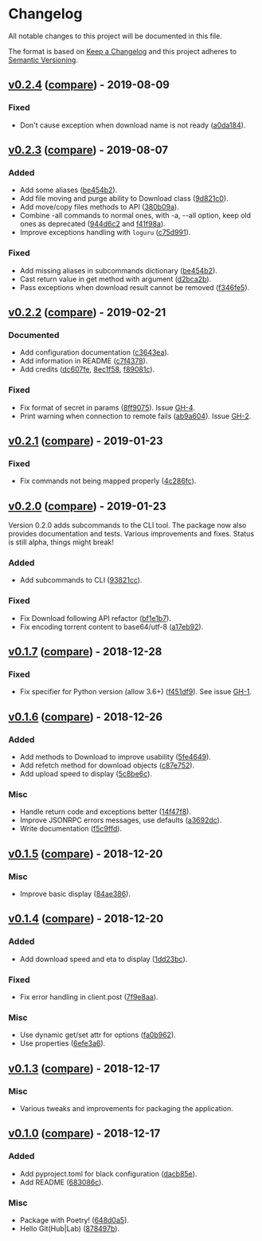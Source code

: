 # Changelog
All notable changes to this project will be documented in this file.

The format is based on [Keep a Changelog](http://keepachangelog.com/en/1.0.0/)
and this project adheres to [Semantic Versioning](http://semver.org/spec/v2.0.0.html).

## [v0.2.4](https://github.com/pawamoy/aria2p/releases/tag/v0.2.4) ([compare](https://github.com/pawamoy/aria2p/compare/v0.2.3...v0.2.4)) - 2019-08-09

### Fixed
- Don't cause exception when download name is not ready ([a0da184](https://github.com/pawamoy/aria2p/commit/a0da1849e26ce71092a34f042af870afcb5abec9)).

## [v0.2.3](https://github.com/pawamoy/aria2p/releases/tag/v0.2.3) ([compare](https://github.com/pawamoy/aria2p/compare/v0.2.2...v0.2.3)) - 2019-08-07

### Added
- Add some aliases ([be454b2](https://github.com/pawamoy/aria2p/commit/be454b273f29b84e67ec48ef07849d28d3caf678)).
- Add file moving and purge ability to Download class ([9d821c0](https://github.com/pawamoy/aria2p/commit/9d821c0f492ec39477691e30c1d0bc1d8d882c12)).
- Add move/copy files methods to API ([380b09a](https://github.com/pawamoy/aria2p/commit/380b09afb639ae1de96bf810bbea5e49239a88aa)).
- Combine -all commands to normal ones, with -a, --all option, keep old ones as deprecated ([944d6c2](https://github.com/pawamoy/aria2p/commit/944d6c268818d0af75ec7e23b5dc2b07c6ba6892) and [f41f98a](https://github.com/pawamoy/aria2p/commit/f41f98ab759db51c8a4fe17c12fec51674c16569)).
- Improve exceptions handling with `loguru` ([c75d991](https://github.com/pawamoy/aria2p/commit/c75d9911698075b0cff774c4ef7d4b5cf8ede623)).

### Fixed
- Add missing aliases in subcommands dictionary ([be454b2](https://github.com/pawamoy/aria2p/commit/be454b273f29b84e67ec48ef07849d28d3caf678)).
- Cast return value in get method with argument ([d2bca2b](https://github.com/pawamoy/aria2p/commit/d2bca2b9241aa1e6b07932ae66fac0a326b0018d)).
- Pass exceptions when download result cannot be removed ([f346fe5](https://github.com/pawamoy/aria2p/commit/f346fe55d94817b2ce6a459d9db7e72f3785352b)).

## [v0.2.2](https://github.com/pawamoy/aria2p/releases/tag/v0.2.2) ([compare](https://github.com/pawamoy/aria2p/compare/v0.2.1...v0.2.2)) - 2019-02-21

### Documented
- Add configuration documentation ([c3643ea](https://github.com/pawamoy/aria2p/commit/c3643ea9e26edb8db33c019cf5059fb292232c2a)).
- Add information in README ([c7f4378](https://github.com/pawamoy/aria2p/commit/c7f4378d062aa0d2d13de01df494153e371d2d1c)).
- Add credits ([dc607fe](https://github.com/pawamoy/aria2p/commit/dc607fed97f8ca2ad43f31d10a04a65d0c1a0471), [8ec1f58](https://github.com/pawamoy/aria2p/commit/8ec1f58ed306d11f0501a60f701158d259be049a), [f89081c](https://github.com/pawamoy/aria2p/commit/f89081c8b2c248cd6fd51a59cb43d4306e64c646)).

### Fixed
- Fix format of secret in params ([8ff9075](https://github.com/pawamoy/aria2p/commit/8ff907588c7a87e96c1f99c3f4fd09c7e312be2b)). Issue [GH-4](https://github.com/pawamoy/aria2p/issues/4).
- Print warning when connection to remote fails ([ab9a604](https://github.com/pawamoy/aria2p/commit/ab9a6040e3f02fbaf3a4814532dd1b4b36b73dc2)). Issue [GH-2](https://github.com/pawamoy/aria2p/issues/2).

## [v0.2.1](https://github.com/pawamoy/aria2p/releases/tag/v0.2.1) ([compare](https://github.com/pawamoy/aria2p/compare/v0.2.0...v0.2.1)) - 2019-01-23

### Fixed
- Fix commands not being mapped properly ([4c286fc](https://github.com/pawamoy/aria2p/commit/4c286fcd8c9702a97f4bbdec7bbfab8c00672265)).

## [v0.2.0](https://github.com/pawamoy/aria2p/releases/tag/v0.2.0) ([compare](https://github.com/pawamoy/aria2p/compare/v0.1.7...v0.2.0)) - 2019-01-23

Version 0.2.0 adds subcommands to the CLI tool. The package now also provides documentation and tests.
Various improvements and fixes. Status is still alpha, things might break!

### Added
- Add subcommands to CLI ([93821cc](https://github.com/pawamoy/aria2p/commit/93821cc672e062554c3aa508e8dc490aab73c518)).

### Fixed
- Fix Download following API refactor ([bf1e1b7](https://github.com/pawamoy/aria2p/commit/bf1e1b700043cef8ff22ef56e672c79cf4b4459b)).
- Fix encoding torrent content to base64/utf-8 ([a17eb92](https://github.com/pawamoy/aria2p/commit/a17eb92a6050b0dd007b74d47fb13cb6ecc21b8a)).

## [v0.1.7](https://github.com/pawamoy/aria2p/releases/tag/v0.1.7) ([compare](https://github.com/pawamoy/aria2p/compare/v0.1.6...v0.1.7)) - 2018-12-28

### Fixed
- Fix specifier for Python version (allow 3.6+) ([f451df9](https://github.com/pawamoy/aria2p/commit/f451df91ac76430543a990816019324acfbc67bb)).
  See issue [GH-1](https://github.com/pawamoy/aria2p/issues/1).


## [v0.1.6](https://github.com/pawamoy/aria2p/releases/tag/v0.1.6) ([compare](https://github.com/pawamoy/aria2p/compare/v0.1.5...v0.1.6)) - 2018-12-26

### Added
- Add methods to Download to improve usability ([5fe4649](https://github.com/pawamoy/aria2p/commit/5fe4649d81eb8101e99e34145fe137284397dbe6)).
- Add refetch method for download objects ([c87e752](https://github.com/pawamoy/aria2p/commit/c87e7521987a5d24d180fe7aabf0d850d05bb0c2)).
- Add upload speed to display ([5c8be6c](https://github.com/pawamoy/aria2p/commit/5c8be6cda8951b5b4b959404a0c3999b5f71d522)).

### Misc
- Handle return code and exceptions better ([14f47f8](https://github.com/pawamoy/aria2p/commit/14f47f83b29eab547b64010de1e14366e13b2072)).
- Improve JSONRPC errors messages, use defaults ([a3692dc](https://github.com/pawamoy/aria2p/commit/a3692dce1ae76ed02f8f635a53a47bf513726b48)).
- Write documentation ([f5c9ffd](https://github.com/pawamoy/aria2p/commit/f5c9ffd3fb0b1094d90979b278f7e1990178d07f)).


## [v0.1.5](https://github.com/pawamoy/aria2p/releases/tag/v0.1.5) ([compare](https://github.com/pawamoy/aria2p/compare/v0.1.4...v0.1.5)) - 2018-12-20

### Misc
- Improve basic display ([84ae386](https://github.com/pawamoy/aria2p/commit/84ae386de0115d4b8ea49b5f5053262ee78aa175)).


## [v0.1.4](https://github.com/pawamoy/aria2p/releases/tag/v0.1.4) ([compare](https://github.com/pawamoy/aria2p/compare/v0.1.3...v0.1.4)) - 2018-12-20

### Added
- Add download speed and eta to display ([1dd23bc](https://github.com/pawamoy/aria2p/commit/1dd23bcc927a1c8c3bd1ce7fbb83bdf65703fbe4)).

### Fixed
- Fix error handling in client.post ([7f9e8aa](https://github.com/pawamoy/aria2p/commit/7f9e8aa4f00a5c96755726d5d5521caf96339000)).

### Misc
- Use dynamic get/set attr for options ([fa0b962](https://github.com/pawamoy/aria2p/commit/fa0b96277175c5267f1e7ed27c8143cb4f65ef14)).
- Use properties ([6efe3a6](https://github.com/pawamoy/aria2p/commit/6efe3a6774878a0ab2fbdfb6f70991841e006fcb)).


## [v0.1.3](https://github.com/pawamoy/aria2p/releases/tag/v0.1.3) ([compare](https://github.com/pawamoy/aria2p/compare/v0.1.0...v0.1.3)) - 2018-12-17

### Misc
- Various tweaks and improvements for packaging the application.


## [v0.1.0](https://github.com/pawamoy/aria2p/releases/tag/v0.1.0) ([compare](https://github.com/pawamoy/aria2p/compare/878497bb3eacfdd6e385e33470a4b99d2df3d3bd...v0.1.0)) - 2018-12-17

### Added
- Add pyproject.toml for black configuration ([dacb85e](https://github.com/pawamoy/aria2p/commit/dacb85e3c9b0e94f4816f8be5cfc501693c4e35a)).
- Add README ([683086c](https://github.com/pawamoy/aria2p/commit/683086c32e0411cef0996f17df7ed31a60cbdb12)).

### Misc
- Package with Poetry! ([648d0a5](https://github.com/pawamoy/aria2p/commit/648d0a5b3c68d3a06b5a0f7957b5861e42d7279d)).
- Hello Git(Hub|Lab) ([878497b](https://github.com/pawamoy/aria2p/commit/878497bb3eacfdd6e385e33470a4b99d2df3d3bd)).
